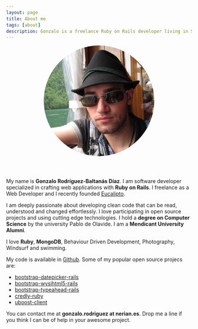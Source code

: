 ```yaml
---
layout: page
title: About me
tags: [about]
description: Gonzalo is a freelance Ruby on Rails developer living in Spain
---
```


<div class="article-cover" style='background: none'>
    <div style='text-align: center;'>
        <img src="/images/avatar.png" class="image" style='border-radius: 999px;width: 300px;margin-bottom: 3em;'>
    </div>
</div>

My name is **Gonzalo Rodríguez-Baltanás Díaz**. I am software developer specialized in crafting web applications with **Ruby on Rails**. I freelance as a Web Developer and I recently founded [Eucalipto](https://www.eucalipto.eu).

I am deeply passionate about developing clean code that can be read, understood and changed effortlessly. I love participating in open source projects and using cutting edge technologies. I hold a **degree on Computer Science** by the university Pablo de Olavide. I am a **Mendicant University Alumni**.

I love **Ruby**, **MongoDB**, Behaviour Driven Development, Photography, Windsurf and swimming.

My code is available in [Github](https://github.com/Nerian). Some of my popular open source projecs are:

* [bootstrap-datepicker-rails](https://github.com/Nerian/bootstrap-datepicker-rails)
* [bootstrap-wysihtml5-rails](https://github.com/Nerian/bootstrap-wysihtml5-rails)
* [bootstrap-typeahead-rails](https://github.com/Nerian/bootstrap-typeahead-rails)
* [credly-ruby](https://github.com/haikulearning/credly-ruby)
* [uboost-client](https://github.com/haikulearning/uboost-client)

You can contact me at **gonzalo.rodriguez at nerian.es**. Drop me a line if you think I can be of help in your awesome project.